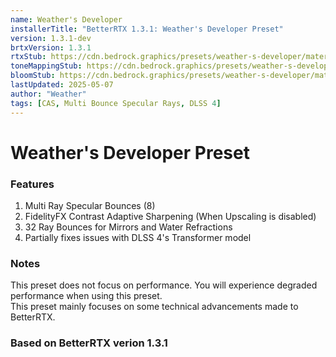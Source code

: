 ```yaml
---
name: Weather's Developer
installerTitle: "BetterRTX 1.3.1: Weather's Developer Preset"
version: 1.3.1-dev
brtxVersion: 1.3.1
rtxStub: https://cdn.bedrock.graphics/presets/weather-s-developer/materials/RTXStub.material.bin
toneMappingStub: https://cdn.bedrock.graphics/presets/weather-s-developer/materials/RTXPostFX.Tonemapping.material.bin
bloomStub: https://cdn.bedrock.graphics/presets/weather-s-developer/materials/RTXPostFX.Bloom.material.bin
lastUpdated: 2025-05-07
author: "Weather"
tags: [CAS, Multi Bounce Specular Rays, DLSS 4]
---
```


# Weather's Developer Preset

### Features
1) Multi Ray Specular Bounces (8)
2) FidelityFX Contrast Adaptive Sharpening (When Upscaling is disabled)
3) 32 Ray Bounces for Mirrors and Water Refractions
4) Partially fixes issues with DLSS 4's Transformer model

### Notes
This preset does not focus on performance. You will experience degraded performance when using this preset.     
This preset mainly focuses on some technical advancements made to BetterRTX.

### Based on BetterRTX verion 1.3.1
